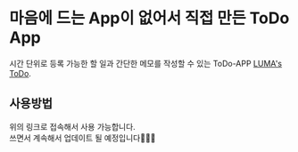 # 마음에 드는 App이 없어서 직접 만든 ToDo App

시간 단위로 등록 가능한 할 일과 간단한 메모를 작성할 수 있는 ToDo-APP [LUMA's ToDo](https://luma-todo-app.netlify.app/).

## 사용방법

위의 링크로 접속해서 사용 가능합니다.\
쓰면서 계속해서 업데이트 될 예정입니다👩🏻‍💻

